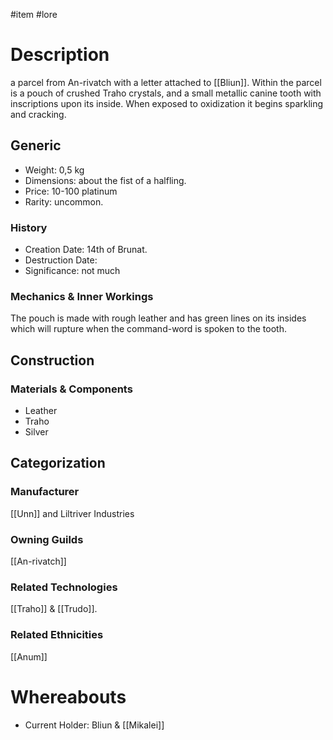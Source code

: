 #item #lore 
# Description
a parcel from An-rivatch with a letter attached to [[Bliun]].
Within the parcel is a pouch of crushed Traho crystals, and a small metallic canine tooth with inscriptions upon its inside.
When exposed to oxidization it begins sparkling and cracking.

## Generic
- Weight: 0,5 kg
- Dimensions: about the fist of a halfling.
- Price: 10-100 platinum
- Rarity: uncommon.

### History
- Creation Date: 14th of Brunat.
- Destruction Date:
- Significance: not much

### Mechanics & Inner Workings
The pouch is made with rough leather and has green lines on its insides which will rupture when the command-word is spoken to the tooth.

## Construction
### Materials & Components
- Leather
- Traho
- Silver
## Categorization
### Manufacturer
[[Unn]] and Liltriver Industries

### Owning Guilds
[[An-rivatch]]

### Related Technologies
[[Traho]] & [[Trudo]]. 
### Related Ethnicities
[[Anum]]
# Whereabouts
- Current Holder: Bliun & [[Mikalei]]